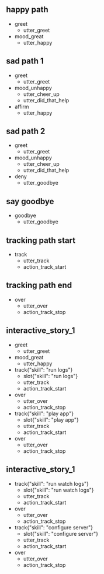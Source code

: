 ## happy path
* greet
  - utter_greet
* mood_great
  - utter_happy

## sad path 1
* greet
  - utter_greet
* mood_unhappy
  - utter_cheer_up
  - utter_did_that_help
* affirm
  - utter_happy

## sad path 2
* greet
  - utter_greet
* mood_unhappy
  - utter_cheer_up
  - utter_did_that_help
* deny
  - utter_goodbye

## say goodbye
* goodbye
  - utter_goodbye

## tracking path start
* track
  - utter_track
  - action_track_start

## tracking path end
* over
  - utter_over
  - action_track_stop

## interactive_story_1
* greet
    - utter_greet
* mood_great
    - utter_happy
* track{"skill": "run logs"}
    - slot{"skill": "run logs"}
    - utter_track
    - action_track_start
* over
    - utter_over
    - action_track_stop
* track{"skill": "play app"}
    - slot{"skill": "play app"}
    - utter_track
    - action_track_start
* over
    - utter_over
    - action_track_stop


## interactive_story_1
* track{"skill": "run watch logs"}
    - slot{"skill": "run watch logs"}
    - utter_track
    - action_track_start
* over
    - utter_over
    - action_track_stop
* track{"skill": "configure server"}
    - slot{"skill": "configure server"}
    - utter_track
    - action_track_start
* over
    - utter_over
    - action_track_stop
